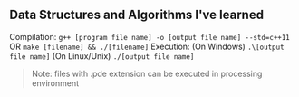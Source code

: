 ## Data Structures and Algorithms I've learned
Compilation: `g++ [program file name] -o [output file name] --std=c++11`
OR `make [filename] && ./[filename]`
Execution: (On Windows) `.\[output file name]` (On Linux/Unix) `./[output file name]`
> Note: files with .pde extension can be executed in processing environment
